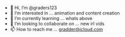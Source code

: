 - 👋 Hi, I’m @graders123
- 👀 I’m interested in ... animation and content creation
- 🌱 I’m currently learning ... whats above 
- 💞️ I’m looking to collaborate on ... new irl vids
- 📫 How to reach me ... gradder@icloud.com

<!---
graders123/graders123 is a ✨ special ✨ repository because its `README.md` (this file) appears on your GitHub profile.
You can click the Preview link to take a look at your changes.
--->
